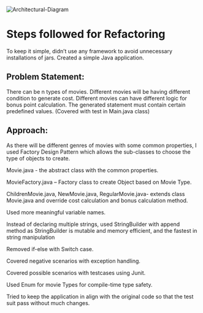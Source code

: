 ![Architectural-Diagram](https://user-images.githubusercontent.com/66011703/170743058-3b8ab919-1d8a-4942-aa84-846b8cbf6668.JPG)
# Steps followed for Refactoring

To keep it simple, didn’t use any framework to avoid unnecessary installations of jars. Created a simple Java application.

## Problem Statement:

There can be n types of movies.
Different movies will be having different condition to generate cost.
Different movies can have different logic for bonus point calculation.
The generated statement must contain certain predefined values. (Covered with test in Main.java class)



## Approach:

As there will be different genres of movies with some common properties, I used Factory Design Pattern which allows the sub-classes to choose the type of objects to create.

Movie.java - the abstract class with the common properties.

MovieFactory.java – Factory class to create Object based on Movie Type.

ChildrenMovie.java, NewMovie.java, RegularMovie.java- extends class Movie.java and override cost calculation and bonus calculation method.

Used more meaningful variable names. 

Instead of declaring multiple strings, used StringBuilder with append method as StringBuilder is mutable and memory efficient, and the fastest in string manipulation

Removed if-else with Switch case.

Covered negative scenarios with exception handling.

Covered possible scenarios with testcases using Junit.

Used Enum for movie Types for compile-time type safety.

Tried to keep the application in align with the original code so that the test suit pass without much changes.

